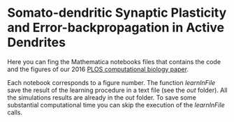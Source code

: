 # Somato-dendritic Synaptic Plasticity and Error-backpropagation in Active Dendrites

Here you can fing the Mathematica notebooks files that contains the code and the figures of our 2016 [PLOS computational biology paper](http://journals.plos.org/ploscompbiol/article?id=10.1371/journal.pcbi.1004638).

Each notebook corresponds to a figure number. The function *learnInFile* save the result of the learning procedure in a text file (see the *out* folder). All the simulations results are already in the *out* folder. To save some substantial computational time you can skip the execution of the *learnInFile* calls.
